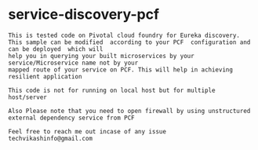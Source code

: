 # service-discovery-pcf
    This is tested code on Pivotal cloud foundry for Eureka discovery.
    This sample can be modified  according to your PCF  configuration and can be deployed  which will
    help you in querying your built microservices by your service/Microservice name not by your 
    mapped route of your service on PCF. This will help in achieving  resilient application 
    
    This code is not for running on local host but for multiple host/server 
    
    Also Please note that you need to open firewall by using unstructured  external dependency service from PCF
    
    Feel free to reach me out incase of any issue  techvikashinfo@gmail.com